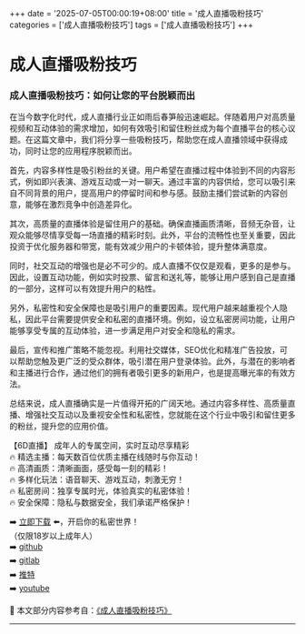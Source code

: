 +++
date = '2025-07-05T00:00:19+08:00'
title = '成人直播吸粉技巧'
categories = ['成人直播吸粉技巧']
tags = ['成人直播吸粉技巧']
+++

# 成人直播吸粉技巧

### 成人直播吸粉技巧：如何让您的平台脱颖而出

在当今数字化时代，成人直播行业正如雨后春笋般迅速崛起。伴随着用户对高质量视频和互动体验的需求增加，如何有效吸引和留住粉丝成为每个直播平台的核心议题。在这篇文章中，我们将分享一些吸粉技巧，帮助您在成人直播领域中获得成功，同时让您的应用程序脱颖而出。

首先，内容多样性是吸引粉丝的关键。用户希望在直播过程中体验到不同的内容形式，例如即兴表演、游戏互动或一对一聊天。通过丰富的内容供给，您可以吸引来自不同背景的用户，提高用户的停留时间和参与感。鼓励主播们尝试新的内容创意，能够在激烈竞争中创造差异化。

其次，高质量的直播体验是留住用户的基础。确保直播画质清晰，音频无杂音，让观众能够尽情享受每一场直播的精彩时刻。此外，平台的流畅性也至关重要，因此投资于优化服务器和带宽，能有效减少用户的卡顿体验，提升整体满意度。

同时，社交互动的增强也是必不可少的。成人直播不仅仅是观看，更多的是参与。因此，设置互动功能，例如实时投票、留言和送礼等，能够让用户感到自己是直播的一部分，这样可以有效提升用户的粘性。

另外，私密性和安全保障也是吸引用户的重要因素。现代用户越来越重视个人隐私，因此平台需要提供安全和私密的直播环境。例如，设立私密房间功能，让用户能够享受专属的互动体验，进一步满足用户对安全和隐私的需求。

最后，宣传和推广策略不能忽视。利用社交媒体，SEO优化和精准广告投放，可以帮助您触及更广泛的受众群体，吸引潜在用户登录体验。此外，与潜在的影响者和主播进行合作，通过他们的拥有者吸引更多的新用户，也是提高曝光率的有效方法。

总结来说，成人直播确实是一片值得开拓的广阔天地。通过内容多样性、高质量直播、增强社交互动以及重视安全性和私密性，您就能在这个行业中吸引和留住更多的粉丝，提升您的应用价值。

【6D直播】
成年人的专属空间，实时互动尽享精彩  
🔥 精选主播：每天数百位优质主播在线随时与你互动！  
🔥 高清画质：清晰画面，感受每一刻的精彩！  
🔥 多样化玩法：语音聊天、游戏互动，刺激无穷！  
🔥 私密房间：独享专属时光，体验真实的私密体验！  
🔥 安全保障：隐私与数据安全，我们承诺严格保护！  

➡️ [立即下载](https://down123.s3.ap-east-1.amazonaws.com/down/down.html?channelCode=blog) ⬅️，开启你的私密世界！  
（仅限18岁以上成年人）  
➡️ [github](https://aldult-live.github.io/)  
➡️ [gitlab](https://seo-09598d.gitlab.io/)  
➡️ [推特](https://x.com/wegame33)  
➡️ [youtube](https://www.youtube.com/@6Dlive)


📘 本文部分内容参考自：[《成人直播吸粉技巧》](https://github.com/yumanse/yumanse)

---
